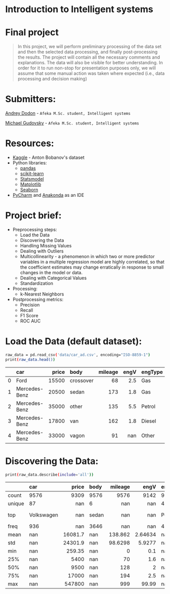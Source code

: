 # Introduction to Intelligent systems
# Final project
> In this project, we will perform preliminary processing of the data set and then the selected data processing, and finally post-processing the results. 
The project will contain all the necessary comments and explanations. The data will also be visible for better understanding.
In order for it to run non-stop for presentation purposes only, we will assume that some manual action was taken where expected (i.e., data processing and decision making)

# Submitters:
[Andrey Dodon](https://www.kaggle.com/andreydodon) - `Afeka M.Sc. student, Intelligent systems`

[Michael Gudovsky](https://il.linkedin.com/in/michael-gudovsky-1392157b) - `Afeka M.Sc. student, Intelligent systems`


# Resources:
  - [Kaggle](https://www.kaggle.com/antfarol/car-sale-advertisements/download) - Anton Bobanov's dataset
  - Python libraries:
    * [pandas](https://pandas.pydata.org/)
    * [scikit-learn](https://scikit-learn.org/stable/)
    * [Statsmodel](https://www.statsmodels.org/stable/index.html)
    * [Matplotlib](https://matplotlib.org/)
    * [Seaborn](https://seaborn.pydata.org/)
  - [PyCharm](https://www.jetbrains.com/pycharm/download/#section=windows) and [Anakonda](https://www.anaconda.com/products/individual) as an IDE  
  

# Project brief:
- Preprocessing steps:
    * Load the Data
    * Discovering the Data
    * Handling Missing Values
    * Dealing with Outliers
    * Multicollinearity - a phenomenon in which two or more predictor variables 
						  in a multiple regression model are highly correlated, 
						  so that the coefficient estimates may change erratically 
						  in response to small changes in the model or data.
    * Dealing with Categorical Values
    * Standardization
- Processing:
    * k-Nearest Neighbors
- Postprocessing metrics:
    * Precision
    * Recall
    * F1 Score
    * ROC AUC



# Load the Data (default dataset):
```sh
raw_data = pd.read_csv('data/car_ad.csv', encoding="ISO-8859-1")
print(raw_data.head())
```
|    | car           |   price | body      |   mileage |   engV | engType   | registration   |   year | model   | drive   |
|---:|:--------------|--------:|:----------|----------:|-------:|:----------|:---------------|-------:|:--------|:--------|
|  0 | Ford          |   15500 | crossover |        68 |    2.5 | Gas       | yes            |   2010 | Kuga    | full    |
|  1 | Mercedes-Benz |   20500 | sedan     |       173 |    1.8 | Gas       | yes            |   2011 | E-Class | rear    |
|  2 | Mercedes-Benz |   35000 | other     |       135 |    5.5 | Petrol    | yes            |   2008 | CL 550  | rear    |
|  3 | Mercedes-Benz |   17800 | van       |       162 |    1.8 | Diesel    | yes            |   2012 | B 180   | front   |
|  4 | Mercedes-Benz |   33000 | vagon     |        91 |  nan   | Other     | yes            |   2013 | E-Class | nan     |


# Discovering the Data:
```sh
print(raw_data.describe(include='all'))
```
|        | car        |     price | body   |   mileage |       engV | engType   | registration   |       year | model   | drive   |
|:-------|:-----------|----------:|:-------|----------:|-----------:|:----------|:---------------|-----------:|:--------|:--------|
| count  | 9576       |   9309    | 9576   | 9576      | 9142       | 9576      | 9576           | 9576       | 9576    | 9065    |
| unique | 87         |    nan    | 6      |  nan      |  nan       | 4         | 2              |  nan       | 888     | 3       |
| top    | Volkswagen |    nan    | sedan  |  nan      |  nan       | Petrol    | yes            |  nan       | E-Class | front   |
| freq   | 936        |    nan    | 3646   |  nan      |  nan       | 4379      | 9015           |  nan       | 199     | 5188    |
| mean   | nan        |  16081.7  | nan    |  138.862  |    2.64634 | nan       | nan            | 2006.61    | nan     | nan     |
| std    | nan        |  24301.9  | nan    |   98.6298 |    5.9277  | nan       | nan            |    7.06792 | nan     | nan     |
| min    | nan        |    259.35 | nan    |    0      |    0.1     | nan       | nan            | 1953       | nan     | nan     |
| 25%    | nan        |   5400    | nan    |   70      |    1.6     | nan       | nan            | 2004       | nan     | nan     |
| 50%    | nan        |   9500    | nan    |  128      |    2       | nan       | nan            | 2008       | nan     | nan     |
| 75%    | nan        |  17000    | nan    |  194      |    2.5     | nan       | nan            | 2012       | nan     | nan     |
| max    | nan        | 547800    | nan    |  999      |   99.99    | nan       | nan            | 2016       | nan     | nan     |


